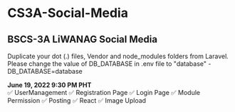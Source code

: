# CS3A-Social-Media
## BSCS-3A LiWANAG Social Media

Duplicate your dot (.) files, Vendor and node_modules folders from Laravel.
Please change the value of DB_DATABASE in .env file to "database" - DB_DATABASE=database


**June 19, 2022 9:30 PM PHT**<br>
✅ UserManagement
✅ Registration Page
✅ Login Page
✅ Module Permission
✅ Posting
✅ React
✅ Image Upload
